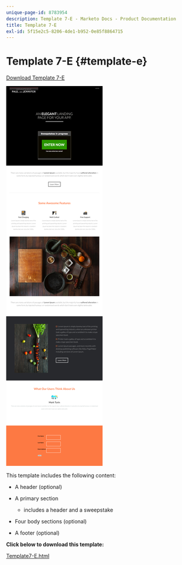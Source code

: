 ```yaml
---
unique-page-id: 8783954
description: Template 7-E - Marketo Docs - Product Documentation
title: Template 7-E
exl-id: 5f15e2c5-8206-4de1-b952-0e85f8864715
---
```

# Template 7-E {#template-e}

[Download Template 7-E](https://docs.marketo.com/download/attachments/8783954/template-7e.html?version=1&modificationdate=1437693434000&api=v2)

![](assets/image2015-7-29-15-3a11-3a34.png)

This template includes the following content:

* A header (optional)
* A primary section

    * includes a header and a sweepstake

* Four body sections (optional)
* A footer (optional)

**Click below to download this template:**

[Template7-E.html](https://docs.marketo.com/download/attachments/8783954/template-7e.html?version=1&modificationdate=1437693434000&api=v2)
